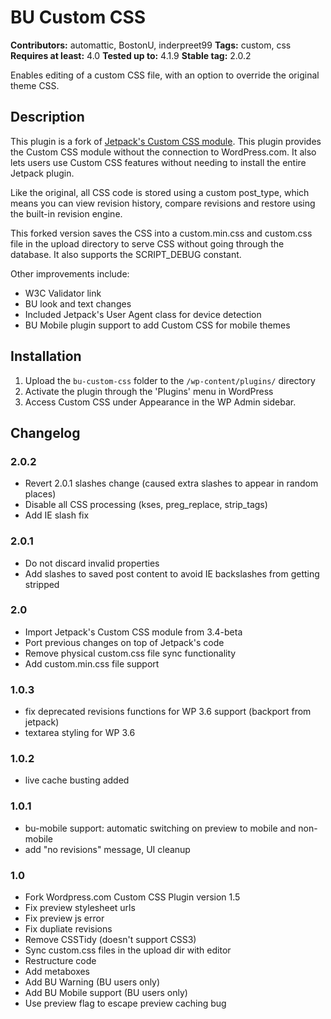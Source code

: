 # BU Custom CSS #
**Contributors:** automattic, BostonU, inderpreet99
**Tags:** custom, css
**Requires at least:** 4.0
**Tested up to:** 4.1.9
**Stable tag:** 2.0.2

Enables editing of a custom CSS file, with an option to override the original theme CSS.

## Description ##

This plugin is a fork of [Jetpack's Custom CSS module](http://wordpress.org/plugins/jetpack/). This plugin provides the Custom CSS module without the connection to WordPress.com. It also lets users use Custom CSS features without needing to install the entire Jetpack plugin.

Like the original, all CSS code is stored using a custom post_type, which means you can view revision history, compare revisions and restore using the built-in revision engine.

This forked version saves the CSS into a custom.min.css and custom.css file in the upload directory to serve CSS without going through the database. It also supports the SCRIPT_DEBUG constant.

Other improvements include:
* W3C Validator link
* BU look and text changes
* Included Jetpack's User Agent class for device detection
* BU Mobile plugin support to add Custom CSS for mobile themes

## Installation ##

1. Upload the `bu-custom-css` folder to the `/wp-content/plugins/` directory
1. Activate the plugin through the 'Plugins' menu in WordPress
1. Access Custom CSS under Appearance in the WP Admin sidebar.

## Changelog ##

### 2.0.2 ###
* Revert 2.0.1 slashes change (caused extra slashes to appear in random places)
* Disable all CSS processing (kses, preg_replace, strip_tags)
* Add IE slash fix

### 2.0.1 ###
* Do not discard invalid properties
* Add slashes to saved post content to avoid IE backslashes from getting stripped

### 2.0 ###
* Import Jetpack's Custom CSS module from 3.4-beta
* Port previous changes on top of Jetpack's code
* Remove physical custom.css file sync functionality
* Add custom.min.css file support

### 1.0.3 ###
* fix deprecated revisions functions for WP 3.6 support (backport from jetpack)
* textarea styling for WP 3.6

### 1.0.2 ###
* live cache busting added

### 1.0.1 ###
* bu-mobile support: automatic switching on preview to mobile and non-mobile
* add "no revisions" message, UI cleanup

### 1.0 ###
* Fork Wordpress.com Custom CSS Plugin version 1.5
* Fix preview stylesheet urls
* Fix preview js error
* Fix dupliate revisions
* Remove CSSTidy (doesn't support CSS3)
* Sync custom.css files in the upload dir with editor
* Restructure code
* Add metaboxes
* Add BU Warning (BU users only)
* Add BU Mobile support (BU users only)
* Use preview flag to escape preview caching bug
